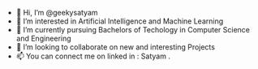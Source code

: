 - 👋 Hi, I’m @geekysatyam
- 👀 I’m interested in Artificial Intelligence and Machine Learning
- 🌱 I’m currently pursuing Bachelors of Techology in Computer Science and Engineering
- 💞️ I’m looking to collaborate on new and interesting Projects 
- 📫 You can connect me on linked in : Satyam .


<!---
geekysatyam/geekysatyam is a ✨ special ✨ repository because its `README.md` (this file) appears on your GitHub profile.
You can click the Preview link to take a look at your changes.
--->
